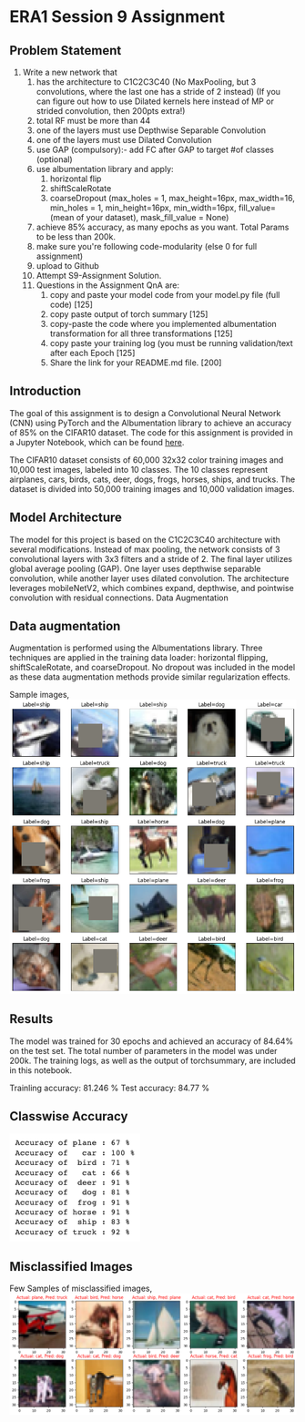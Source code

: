 # ERA1 Session 9 Assignment

## Problem Statement

1. Write a new network that   
    1. has the architecture to C1C2C3C40 (No MaxPooling, but 3 convolutions, where the last one has a stride of 2 instead) (If you can figure out how to use Dilated kernels here instead of MP or strided convolution, then 200pts extra!)  
    2. total RF must be more than 44  
    3. one of the layers must use Depthwise Separable Convolution  
    4. one of the layers must use Dilated Convolution  
    5. use GAP (compulsory):- add FC after GAP to target #of classes (optional)  
    6. use albumentation library and apply:  
        1. horizontal flip  
        2. shiftScaleRotate  
        3. coarseDropout (max_holes = 1, max_height=16px, max_width=16, min_holes = 1, min_height=16px, min_width=16px, fill_value=(mean of your dataset), mask_fill_value = None)  
    7. achieve 85% accuracy, as many epochs as you want. Total Params to be less than 200k.  
    8. make sure you're following code-modularity (else 0 for full assignment) 
    9. upload to Github  
    10. Attempt S9-Assignment Solution.  
    11. Questions in the Assignment QnA are:  
        1. copy and paste your model code from your model.py file (full code) [125]  
        2. copy paste output of torch summary [125]  
        3. copy-paste the code where you implemented albumentation transformation for all three transformations [125]  
        4. copy paste your training log (you must be running validation/text after each Epoch [125]  
        5. Share the link for your README.md file. [200]  

## Introduction

The goal of this assignment is to design a Convolutional Neural Network (CNN) using PyTorch and the Albumentation library to achieve an accuracy of 85% on the CIFAR10 dataset. The code for this assignment is provided in a Jupyter Notebook, which can be found [here](./EVA8_S6_CIFAR10.ipynb).

The CIFAR10 dataset consists of 60,000 32x32 color training images and 10,000 test images, labeled into 10 classes. The 10 classes represent airplanes, cars, birds, cats, deer, dogs, frogs, horses, ships, and trucks. The dataset is divided into 50,000 training images and 10,000 validation images.

## Model Architecture

The model for this project is based on the C1C2C3C40 architecture with several modifications. Instead of max pooling, the network consists of 3 convolutional layers with 3x3 filters and a stride of 2. The final layer utilizes global average pooling (GAP). One layer uses depthwise separable convolution, while another layer uses dilated convolution. The architecture leverages mobileNetV2, which combines expand, depthwise, and pointwise convolution with residual connections.
Data Augmentation

## Data augmentation 
Augmentation is performed using the Albumentations library. Three techniques are applied in the training data loader: horizontal flipping, shiftScaleRotate, and coarseDropout. No dropout was included in the model as these data augmentation methods provide similar regularization effects.

Sample images,  
![augmentation](./images/dataloader_preview.png)

## Results

The model was trained for 30 epochs and achieved an accuracy of 84.64% on the test set. The total number of parameters in the model was under 200k. The training logs, as well as the output of torchsummary, are included in this notebook.

Trainling accuracy: 81.246 %
Test accuracy: 84.77 %

## Classwise Accuracy

![classwise_accuracy](./images/classwise_accuracy.png)

## Misclassified Images

Few Samples of misclassified images,  
![misclassified](./images/misclassified_images.png)

